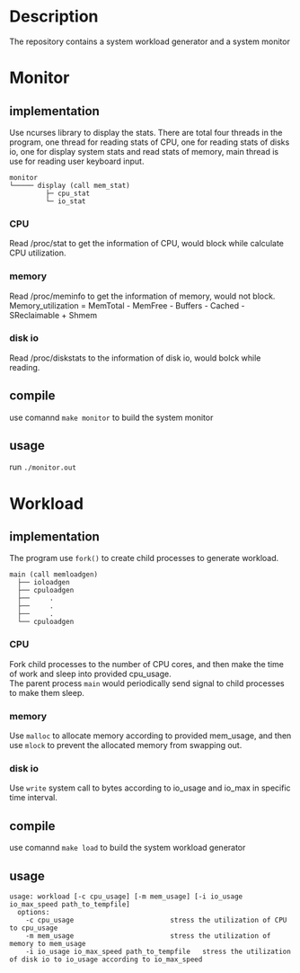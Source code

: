 # Description
The repository contains a system workload generator and a system monitor  


# Monitor  

## implementation
Use ncurses library to display the stats. There are total four threads in the program, one thread for reading stats of CPU, one for reading stats of disks io, one for display system stats and read stats of memory, main thread is use for reading user keyboard input.

```
monitor  
└───── display (call mem_stat)
         ├─ cpu_stat
         └─ io_stat
```

### CPU
Read /proc/stat to get the information of CPU, would block while calculate CPU utilization.

### memory
Read /proc/meminfo to get the information of memory, would not block.  
Memory_utilization = MemTotal - MemFree - Buffers - Cached - SReclaimable + Shmem

### disk io
Read /proc/diskstats to the information of disk io, would bolck while reading. 

## compile
use comannd `make monitor` to build the system monitor

## usage
run `./monitor.out`

# Workload  

## implementation
The program use `fork()` to create child processes to generate workload.

```
main (call memloadgen)
  ├── ioloadgen
  ├── cpuloadgen
  ├──     .
  ├──     .
  ├──     .
  └── cpuloadgen

```
### CPU
Fork child processes to the number of CPU cores, and then make the time of work and sleep into provided cpu_usage.  
The parent process `main` would periodically send signal to child processes to make them sleep.

### memory
Use `malloc` to allocate memory according to provided mem_usage, and then use `mlock` to prevent the allocated memory from swapping out.

### disk io
Use `write` system call to bytes according to io_usage and io_max in specific time interval.

## compile
use comannd `make load` to build the system workload generator

## usage

```
usage: workload [-c cpu_usage] [-m mem_usage] [-i io_usage io_max_speed path_to_tempfile]  
  options:  
    -c cpu_usage						stress the utilization of CPU to cpu_usage  
    -m mem_usage						stress the utilization of memory to mem_usage  
    -i io_usage io_max_speed path_to_tempfile	stress the utilization of disk io to io_usage according to io_max_speed  
```

